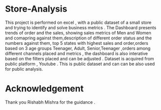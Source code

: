 # Store-Analysis
This project is performed on excel , with a public dataset of a small store and trying to identify and solve business metrics . The Dashboard presents trends of order and the sales, showing sales metrics of Men and Women and comapring against them,description of different order status and the numbers against them, top 5 states with highest sales and order,orders based on 3 age groups Teenager, Adult, Senior,Teenager ,orders among different channels placed and metrics , the dashboard is also interative based on the filters placed and can be adjusted .
Dataset is acquired from public platform , Youtube . This is public dataset and can can be also used for public analysis.

# Acknowledgement
Thank you Rishabh Mishra for the guidance .


